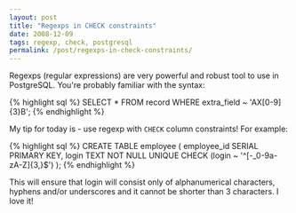 ```yaml
---
layout: post
title: "Regexps in CHECK constraints"
date: 2008-12-09
tags: regexp, check, postgresql
permalink: /post/regexps-in-check-constraints/
---
```

Regexps (regular expressions) are very powerful and robust tool to use in PostgreSQL. You're probably familiar with the syntax:

{% highlight sql %}
SELECT * FROM record WHERE extra_field ~ 'AX[0-9]{3}B';
{% endhighlight %}
    
My tip for today is - use regexp with `CHECK` column constraints! For example:

{% highlight sql %}
CREATE TABLE employee (
    employee_id SERIAL PRIMARY KEY,
    login TEXT NOT NULL UNIQUE
        CHECK (login ~ '^[-_0-9a-zA-Z]{3,}$')
);
{% endhighlight %}
    
This will ensure that login will consist only of alphanumerical characters, hyphens and/or underscores and it cannot be shorter than 3 characters. I love it!
